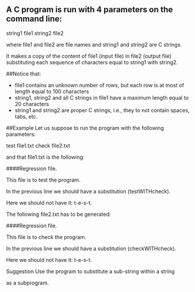A C program is run with 4 parameters on the command line:
--------------------------------------------------------

string1 file1 string2 file2



where file1 and file2 are file names and string1 and string2 are C
strings.


It makes a copy of the content of file1 (input file) in file2 (output
file) substituting each sequence of characters equal to string1 with
string2.

##Notice that:
* file1 contains an unknown number of rows, but each row is at
  most of length equal to 100 characters
* string1, string2 and all C strings in file1 have a maximum
  length equal to 20 characters
* string1 and string2 are proper C strings, i.e., they to not
  contain spaces, tabs, etc.



##Example
Let us suppose to run the program with the following parameters:


test file1.txt check file2.txt


and that file1.txt is the following:


####Regression file.

This file is to test the program.

In the previous line we should have a substitution (testWITHcheck).

Here we should not have it: t-e-s-t.

The following file2.txt has to be generated:

####Regression file.


This file is to check the program.

In the previous line we should have a substitution (checkWITHcheck).

Here we should not have it: t-e-s-t.

Suggestion
Use the program to substitute a sub-string within a string

as a subprogram.